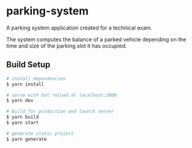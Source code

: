 # parking-system

A parking system application created for a technical exam.

The system computes the balance of a parked vehicle depending on the time and size of the parking slot it has occupied.

## Build Setup

```bash
# install dependencies
$ yarn install

# serve with hot reload at localhost:3000
$ yarn dev

# build for production and launch server
$ yarn build
$ yarn start

# generate static project
$ yarn generate
```